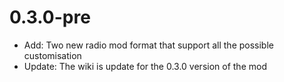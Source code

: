 # 0.3.0-pre
- Add: Two new radio mod format that support all the possible customisation
- Update: The wiki is update for the 0.3.0 version of the mod